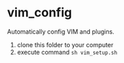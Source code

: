 # vim_config
Automatically config VIM and plugins.

1. clone this folder to your computer
2. execute command `sh vim_setup.sh`
